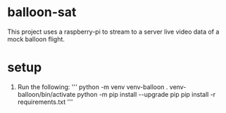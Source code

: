 # balloon-sat
This project uses a raspberry-pi to stream to a server live video data of a mock balloon flight.

# setup
1. Run the following:
'''
python -m venv venv-balloon
. venv-balloon/bin/activate
python -m pip install --upgrade pip
pip install -r requirements.txt
'''
